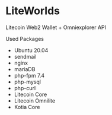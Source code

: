 # LiteWorlds
Litecoin Web2 Wallet + Omniexplorer API

Used Packages
- Ubuntu 20.04
- sendmail
- nginx
- mariaDB
- php-fpm 7.4
- php-mysql
- php-curl
- Litecoin Core
- Litecoin Omnilite
- Kotia Core
